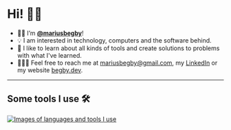 # Hi! 👋🏻

- 🤙🏻 I’m **[@mariusbegby](https://github.com/mariusbegby)**!
- 💡 I am interested in technology, computers and the software behind.
- 🔧 I like to learn about all kinds of tools and create solutions to problems with what I've learned.
- 🙋🏼‍♂️ Feel free to reach me at mariusbegby@gmail.com, my [LinkedIn](https://www.linkedin.com/in/mariusbegby) or my website [begby.dev](https://begby.dev).

---

## Some tools I use 🛠️

[![Images of languages and tools I use](https://skillicons.dev/icons?i=git,github,githubactions,docker,nodejs,nextjs,react,express,html,css,sass,tailwind,js,ts,vercel,jest,prisma,vscode,visualstudio,vim,linux,bash,postman,azure,dotnet,cs,mongodb,postgres,sqlite,prometheus,grafana,firebase,md,regex,figma,photoshop)](https://skillicons.dev)
